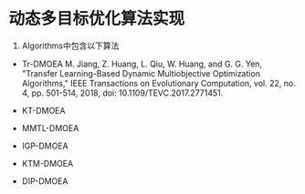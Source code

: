 # 动态多目标优化算法实现 
1. Algorithms中包含以下算法
- Tr-DMOEA
  M. Jiang, Z. Huang, L. Qiu, W. Huang, and G. G. Yen, "Transfer Learning-Based Dynamic Multiobjective Optimization Algorithms," IEEE Transactions on Evolutionary Computation, vol. 22, no. 4, pp. 501-514, 2018, doi: 10.1109/TEVC.2017.2771451.
- KT-DMOEA

- MMTL-DMOEA

- IGP-DMOEA

- KTM-DMOEA

- DIP-DMOEA
